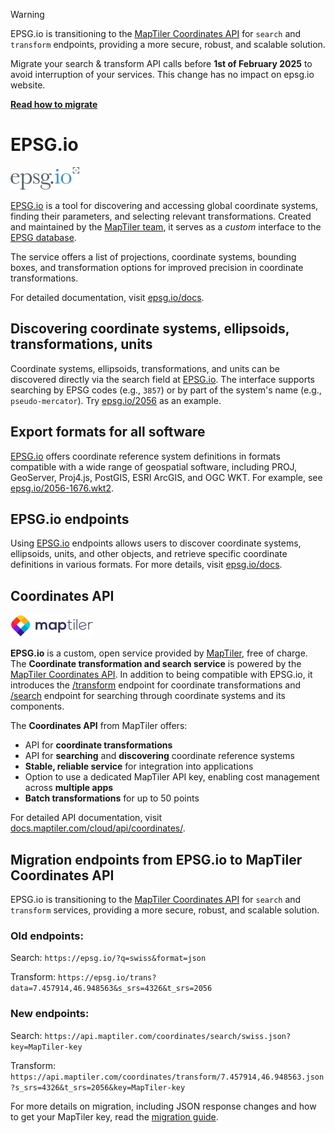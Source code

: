 > [!WARNING]
> EPSG.io is transitioning to the [MapTiler Coordinates API](https://documentation.maptiler.com/hc/en-us/articles/16551987730193-Coordinates-API) for `search` and `transform` endpoints, providing a more secure, robust, and scalable solution.
>
> Migrate your search & transform API calls before **1st of February 2025** to avoid interruption of your services. This change has no impact on epsg.io website.
>
> **[Read how to migrate](https://epsg.io/docs#migration)**

# EPSG.io 

![EPSG logo](./static/img/epsg-logo-small.png)

[EPSG.io](https://epsg.io/) is a tool for discovering and accessing global coordinate systems, finding their parameters, and selecting relevant transformations. Created and maintained by the [MapTiler team](https://www.maptiler.com/), it serves as a _custom_ interface to the [EPSG database](https://en.wikipedia.org/wiki/EPSG_Geodetic_Parameter_Dataset).

The service offers a list of projections, coordinate systems, bounding boxes, and transformation options for improved precision in coordinate transformations.

For detailed documentation, visit [epsg.io/docs](https://epsg.io/docs).

## Discovering coordinate systems, ellipsoids, transformations, units
Coordinate systems, ellipsoids, transformations, and units can be discovered directly via the search field at [EPSG.io](https://epsg.io/). The interface supports searching by EPSG codes (e.g., `3857`) or by part of the system's name (e.g., `pseudo-mercator`). Try [epsg.io/2056](https://epsg.io/2056) as an example.

## Export formats for all software
[EPSG.io](https://epsg.io/) offers coordinate reference system definitions in formats compatible with a wide range of geospatial software, including PROJ, GeoServer, Proj4.js, PostGIS, ESRI ArcGIS, and OGC WKT. For example, see [epsg.io/2056-1676.wkt2](https://epsg.io/2056-1676.wkt2).

## EPSG.io endpoints
Using [EPSG.io](https://epsg.io/) endpoints allows users to discover coordinate systems, ellipsoids, units, and other objects, and retrieve specific coordinate definitions in various formats. For more details, visit [epsg.io/docs](https://epsg.io/docs).

## Coordinates API 

![MapTiler logo](./static/img/maptiler-logo-small.png) 

**EPSG.io** is a custom, open service provided by [MapTiler](https://www.maptiler.com/), free of charge. The **Coordinate transformation and search service** is powered by the [MapTiler Coordinates API](https://documentation.maptiler.com/hc/en-us/articles/16551987730193-Coordinates-API). In addition to being compatible with EPSG.io, it introduces the [/transform](https://docs.maptiler.com/cloud/api/coordinates/#transform-coordinates) endpoint for coordinate transformations and [/search](https://docs.maptiler.com/cloud/api/coordinates/#search-coordinate-systems) endpoint for searching through coordinate systems and its components.

The **Coordinates API** from MapTiler offers:
* API for **coordinate transformations**
* API for **searching** and **discovering** coordinate reference systems
* **Stable, reliable service** for integration into applications
* Option to use a dedicated MapTiler API key, enabling cost management across **multiple apps**
* **Batch transformations** for up to 50 points

For detailed API documentation, visit [docs.maptiler.com/cloud/api/coordinates/](https://docs.maptiler.com/cloud/api/coordinates/).

## Migration endpoints from EPSG.io to MapTiler Coordinates API
EPSG.io  is transitioning to the [MapTiler Coordinates API](https://documentation.maptiler.com/hc/en-us/articles/16551987730193-Coordinates-API) for `search` and `transform` services, providing a more secure, robust, and scalable solution.

### Old endpoints:

Search: `https://epsg.io/?q=swiss&format=json`

Transform: `https://epsg.io/trans?data=7.457914,46.948563&s_srs=4326&t_srs=2056`

### New endpoints:

Search: `https://api.maptiler.com/coordinates/search/swiss.json?key=MapTiler-key`

Transform: `https://api.maptiler.com/coordinates/transform/7.457914,46.948563.json?s_srs=4326&t_srs=2056&key=MapTiler-key`

For more details on migration, including JSON response changes and how to get your MapTiler key, read the [migration guide](https://documentation.maptiler.com/hc/en-us/articles/360020950098-How-to-migrate-from-EPSG-io-to-MapTiler-Coordinates-API).

